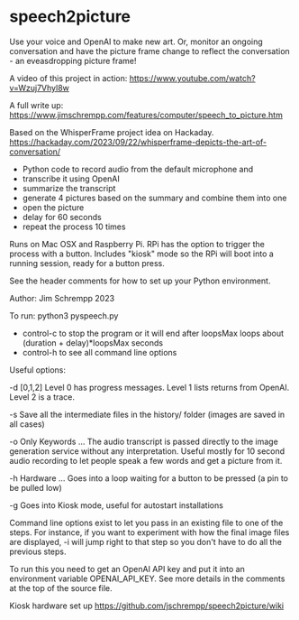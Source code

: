 # speech2picture
Use your voice and OpenAI to make new art. Or, monitor an ongoing conversation
and have the picture frame change to reflect the conversation - an
eveasdropping picture frame!

A video of this project in action: https://www.youtube.com/watch?v=Wzuj7Vhyl8w

A full write up: https://www.jimschrempp.com/features/computer/speech_to_picture.htm

Based on the WhisperFrame project idea on Hackaday.  
https://hackaday.com/2023/09/22/whisperframe-depicts-the-art-of-conversation/

- Python code to record audio from the default microphone and 
- transcribe it using OpenAI
- summarize the transcript 
- generate 4 pictures based on the summary and combine them into one
- open the picture
- delay for 60 seconds
- repeat the process 10 times

Runs on Mac OSX and Raspberry Pi. RPi has the option to trigger the process with a button. Includes
"kiosk" mode so the RPi will boot into a running session, ready for a button press.

See the header comments for how to set up your Python environment.

Author: Jim Schrempp 2023 

To run:  python3 pyspeech.py

- control-c to stop the program or it will end after loopsMax loops about (duration + delay)*loopsMax seconds
- control-h to see all command line options

Useful options:

-d [0,1,2] Level 0 has progress messages. Level 1 lists returns from OpenAI. Level 2 is a trace.

-s Save all the intermediate files in the history/ folder (images are saved in all cases)

-o Only Keywords ... The audio transcript is passed directly to the image generation service
   without any interpretation. Useful mostly for 10 second audio recording to let people speak
   a few words and get a picture from it. 

-h Hardware ... Goes into a loop waiting for a button to be pressed (a pin to be pulled low)

-g Goes into Kiosk mode, useful for autostart installations

Command line options exist to let you pass in an existing file to one of the steps. For instance, if you want to experiment with how the final image files are displayed, -i <filename> will jump right to that step so you don't have to do all the previous steps.

To run this you need to get an OpenAI API key and put it into an environment variable OPENAI_API_KEY. See more
details in the comments at the top of the source file.

Kiosk hardware set up
https://github.com/jschrempp/speech2picture/wiki
